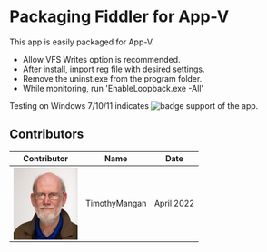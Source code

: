 # Packaging Fiddler for App-V

This app is easily packaged for App-V.

* Allow VFS Writes option is recommended.
* After install, import reg file with desired settings.
* Remove the uninst.exe from the program folder.
* While monitoring, run 'EnableLoopback.exe -All'


Testing on Windows 7/10/11 indicates ![badge](https://img.shields.io/badge/-Full%20Fidelity-brightgreen?style=for-the-badge) support of the app.


## Contributors

| Contributor | Name | Date |
|----|----|----|
| [<img src="/media/Contributors/TimMangan.jpg" align="left" Height="128" />](/media/Contributors/TimMangan.jpg) | TimothyMangan | April 2022 |

